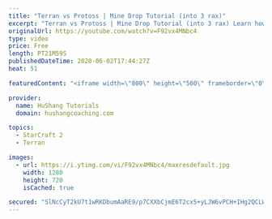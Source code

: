 ```yaml
---
title: "Terran vs Protoss | Mine Drop Tutorial (into 3 rax)"
excerpt: "Terran vs Protoss | Mine Drop Tutorial (into 3 rax) Learn how to start dominating Protoss players with one of the most standard builds in TvP. In this guide you'll learn how to begin with a mine drop to put on some pressure with the possibility of dealing game ending damage and then transition into a"
originalUrl: https://youtube.com/watch?v=F92vx4MNbc4
type: video
price: Free
length: PT21M59S
publishedDateTime: 2020-06-02T17:44:27Z
heat: 51

featuredContent: "<iframe width=\"800\" height=\"500\" frameborder=\"0\" src=\"https://www.youtube.com/embed/F92vx4MNbc4\" allow=\"accelerometer; autoplay; encrypted-media; gyroscope; picture-in-picture\" allowfullscreen></iframe>"

provider:
  name: HuShang Tutorials
  domain: hushangcoaching.com

topics:
  - StarCraft 2
  - Terran

images:
  - url: https://i.ytimg.com/vi/F92vx4MNbc4/maxresdefault.jpg
    width: 1280
    height: 720
    isCached: true

secured: "SlNcCyT2kU7t1wRKDbumAaRE9/p7CXXbCjmE6T2cx5+yLJW6vPCH+IHg2QCLWmvw6uzvlL+2xDpbHEw+A3X4HmWrP3JJLF+8WxFMurHucjrVKWO620hMEKWKYuRiIwkSjO+S/oNp+VFYmUccXDzi6UmjqPnlylHwJ3sF51gWAKV8hWaTOnKyoF0gYelaKLmZfuoAP3bmA6QwlGB4/tK92xGNX1ObsZG6PtEm9zp1tlQHLi+YuwfW3oi8cTmivLRUKIWuc+phTGzYc6bpht6N85xV8XxegJmWiosOilKU/oUaZHcEm0ywUWvUtG10QCHOl9x/b6BYUKX/5aCZ9FXqB9odSpJVD3un5zbnXoRDFaIJWAp6L6gN1u+GFPLq3gXeRDzotPIENzrbRtXvQRRCPZ9rRK8gV47f0xe8k6RiJiQ=;kGHh4hy4C68Ri0o5h70LEQ=="
---
```


